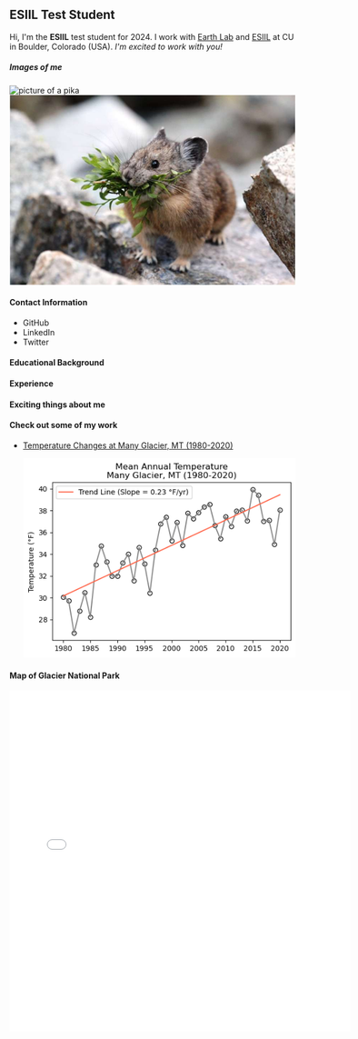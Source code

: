 ## ESIIL Test Student
Hi, I'm the **ESIIL** test student for 2024. I work with [Earth Lab](https://earthlab.colorado.edu/) and [ESIIL](https://esiil.org/) at CU in Boulder, Colorado (USA). *I'm excited to work with you!*

##### Images of me
![picture of a pika](https://www.nps.gov/articles/000/images/Ochotona-princeps-American-Pika-by-Douglass-Owen-2.jpg "Pikas are great!")
![another pika picture](img/pika.jpeg "This image is hosted on GitHub")

#### Contact Information
* GitHub
* LinkedIn
* Twitter

#### Educational Background

#### Experience

#### Exciting things about me

#### Check out some of my work
* [Temperature Changes at Many Glacier, MT (1980-2020)](notebook/many-glacier.html)
  
  ![time-series plot of temperature vs. time at Many Glacier, Montana 1980-2020](img/many-glacier-temp.png)


#### Map of Glacier National Park
<embed type="text/html" src="img/glacier-national-park.html" width="600" height="600">
